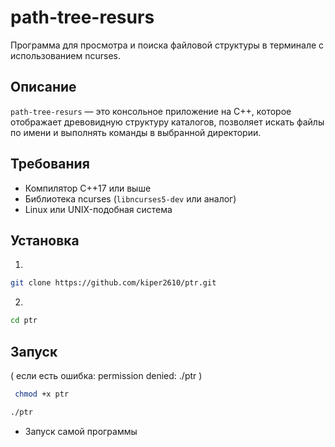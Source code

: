 # path-tree-resurs

Программа для просмотра и поиска файловой структуры в терминале с использованием ncurses.

## Описание

`path-tree-resurs` — это консольное приложение на C++, которое отображает древовидную структуру каталогов, позволяет искать файлы по имени и выполнять команды в выбранной директории.

## Требования

- Компилятор C++17 или выше
- Библиотека ncurses (`libncurses5-dev` или аналог)
- Linux или UNIX-подобная система

## Установка 

1)
```bash
git clone https://github.com/kiper2610/ptr.git
```
2)
```bash
cd ptr
```

## Запуск
 ( если есть ошибка: permission denied: ./ptr )
```bash
 chmod +x ptr
```

 ```bash
./ptr
```
 - Запуск самой программы

